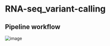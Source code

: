 # RNA-seq_variant-calling
## Pipeline workflow
![image](https://github.com/Tina04021997/Variant-calling_germline/blob/main/Germline_variant%20calling_single%20sample_workflow.jpg)
